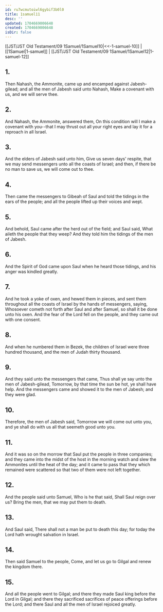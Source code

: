 ```yaml
---
id: ru7wcmutoiwl6gybif3b0l0
title: 1samuel11
desc: ''
updated: 1704669006648
created: 1704669006648
isDir: false
---
```

[[JST/JST Old Testament/09 1Samuel/1Samuel10|<<-1-samuel-10]] | [[1Samuel|1-samuel]] | [[JST/JST Old Testament/09 1Samuel/1Samuel12|1-samuel-12]]
## 1.
Then Nahash, the Ammonite, came up and encamped against Jabesh-gilead; and all the men of Jabesh said unto Nahash, Make a covenant with us, and we will serve thee.
## 2.
And Nahash, the Ammonite, answered them, On this condition will I make a covenant with you\--that I may thrust out all your right eyes and lay it for a reproach in all Israel.
## 3.
And the elders of Jabesh said unto him, Give us seven days\' respite, that we may send messengers unto all the coasts of Israel; and then, if there be no man to save us, we will come out to thee.
## 4.
Then came the messengers to Gibeah of Saul and told the tidings in the ears of the people; and all the people lifted up their voices and wept.
## 5.
And behold, Saul came after the herd out of the field; and Saul said, What aileth the people that they weep? And they told him the tidings of the men of Jabesh.
## 6.
And the Spirit of God came upon Saul when he heard those tidings, and his anger was kindled greatly.
## 7.
And he took a yoke of oxen, and hewed them in pieces, and sent them throughout all the coasts of Israel by the hands of messengers, saying, Whosoever cometh not forth after Saul and after Samuel, so shall it be done unto his oxen. And the fear of the Lord fell on the people, and they came out with one consent.
## 8.
And when he numbered them in Bezek, the children of Israel were three hundred thousand, and the men of Judah thirty thousand.
## 9.
And they said unto the messengers that came, Thus shall ye say unto the men of Jabesh-gilead, Tomorrow, by that time the sun be hot, ye shall have help. And the messengers came and showed it to the men of Jabesh; and they were glad.
## 10.
Therefore, the men of Jabesh said, Tomorrow we will come out unto you, and ye shall do with us all that seemeth good unto you.
## 11.
And it was so on the morrow that Saul put the people in three companies; and they came into the midst of the host in the morning watch and slew the Ammonites until the heat of the day; and it came to pass that they which remained were scattered so that two of them were not left together.
## 12.
And the people said unto Samuel, Who is he that said, Shall Saul reign over us? Bring the men, that we may put them to death.
## 13.
And Saul said, There shall not a man be put to death this day; for today the Lord hath wrought salvation in Israel.
## 14.
Then said Samuel to the people, Come, and let us go to Gilgal and renew the kingdom there.
## 15.
And all the people went to Gilgal; and there they made Saul king before the Lord in Gilgal; and there they sacrificed sacrifices of peace offerings before the Lord; and there Saul and all the men of Israel rejoiced greatly.

